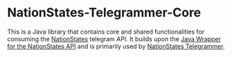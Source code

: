 # NationStates-Telegrammer-Core
This is a Java library that contains core and shared functionalities for consuming the [NationStates](https://www.nationstates.net) telegram API. It builds upon the [Java Wrapper for the NationStates API](https://github.com/Agadar/NationStates-API-Java-Wrapper) and is primarily used by [NationStates Telegrammer](https://github.com/Agadar/NationStates-Telegrammer-Client).

